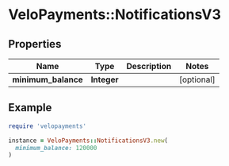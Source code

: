 # VeloPayments::NotificationsV3

## Properties

| Name | Type | Description | Notes |
| ---- | ---- | ----------- | ----- |
| **minimum_balance** | **Integer** |  | [optional] |

## Example

```ruby
require 'velopayments'

instance = VeloPayments::NotificationsV3.new(
  minimum_balance: 120000
)
```

